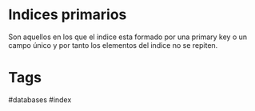 # Indices primarios
Son aquellos en los que el indice esta formado por una primary key o un campo único y por tanto los elementos del indice no se repiten.

# Tags
#databases #index 